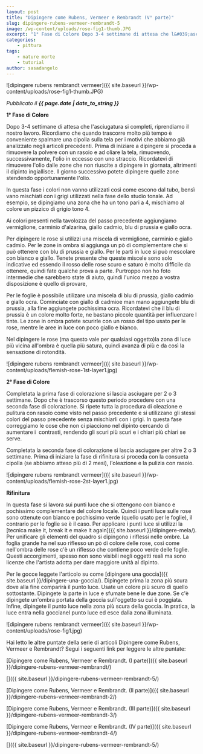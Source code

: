```yaml
---
layout: post
title: "Dipingere come Rubens, Vermeer e Rembrandt (V° parte)"
slug: dipingere-rubens-vermeer-rembrandt-5
image: /wp-content/uploads/rose-fig1-thumb.JPG
excerpt: "1° Fase di Colore Dopo 3-4 settimane di attesa che l&#039;asciugatura si completi, riprendiamo il nostro lavoro. Ricordiamo che quando trascorre molto più"
categories:
    - pittura
tags:
    - nature morte
    - tutorial
author: sasadangelo
---
```


![dipingere rubens rembrandt vermeer]({{ site.baseurl }}/wp-content/uploads/rose-fig1-thumb.JPG) 

_Pubblicato il **{{ page.date | date_to_string }}**_

**1° Fase di Colore**

Dopo 3-4 settimane di attesa che l'asciugatura si completi, riprendiamo il nostro lavoro. Ricordiamo che quando trascorre molto più tempo è conveniente spalmare una cipolla sulla tela per i motivi che abbiamo già analizzato negli articoli precedenti. Prima di iniziare a dipingere si proceda a rimuovere la polvere con un rasoio e ad oliare la tela, rimuovendo, successivamente, l'olio in eccesso con uno straccio. Ricordatevi di rimuovere l'olio dalle zone che non riuscite a dipingere in giornata, altrimenti il dipinto ingiallisce. Il giorno successivo potete dipingere quelle zone stendendo opportunamente l'olio.

In questa fase i colori non vanno utilizzati così come escono dal tubo, bensì vano mischiati con i grigi utilizzati nella fase dello studio tonale. Ad esempio, se dipingiamo una zona che ha un tono pari a 4, mischiamo al colore un pizzico di grigio tono 4.

Ai colori presenti nella tavolozza del passo precedente aggiungiamo vermiglione, carminio d'alzarina, giallo cadmio, blu di prussia e giallo ocra.

Per dipingere le rose si utilizzi una miscela di vermiglione, carminio e giallo cadmio. Per le zone in ombra si aggiunga un pò di complementare che si può ottenere con blu di prussia e giallo. Per le parti in luce si può mescolare con bianco e giallo. Tenete presente che queste miscele sono solo indicative ed essendo il rosso delle rose scuro e saturo è molto difficile da ottenere, quindi fate qualche prova a parte. Purtroppo non ho foto intermedie che sarebbero state di aiuto, quindi l'unico mezzo a vostra disposizione è quello di provare,

Per le foglie è possibile utilizare una miscela di blu di prussia, giallo cadmio e giallo ocra. Cominciate con giallo di cadmioe man mano aggiungete blu di prussia, alla fine aggiungete pochissima ocra. Ricordatevi che il blu di prussia è un colore molto forte, ne bastano piccole quantità per influenzare l tinte. Le zone in ombra potete scurirle con un rosso del tipo usato per le rose, mentre le aree in luce con poco giallo e bianco.

Nel dipingere le rose (ma questo vale per qualsiasi oggetto)la zona di luce più vicina all'ombra è quella più satura, quindi avanza di più e da così la sensazione di rotondità.

![dipingere rubens rembrandt vermeer]({{ site.baseurl }}/wp-content/uploads/flemish-rose-1st-layer1.jpg)

**2° Fase di Colore**

Completata la prima fase di colorazione si lascia asciugare per 2 o 3 settimane. Dopo che è trascorso questo periodo procedere con una seconda fase di colorazione. Si ripete tutta la procedura di oleazione e pulitura con rasoio come visto nel passo precedente e si utilizzano gli stessi colori del passo precedente senza mischiarli con i grigi. In questa fase correggiamo le cose che non ci piacciono nel dipinto cercando di aumentare i  contrasti, rendendo gli scuri più scuri e i chiari più chiari se serve.

Completata la seconda fase di colorazione si lascia asciugare per altre 2 o 3 settimane. Prima di iniziare la fase di rifinitura si proceda con la consueta cipolla (se abbiamo atteso più di 2 mesi), l'oleazione e la pulizia con rasoio.

![dipingere rubens rembrandt vermeer]({{ site.baseurl }}/wp-content/uploads/flemish-rose-2st-layer1.jpg)

**Rifinitura**

In questa fase si lavora sui punti luce che si ottengono con bianco e pochissimo complementare del colore locale. Quindi i punti luce sulle rose sono ottenute con bianco e pochissimo verde (quello usato per le foglie), il contrario per le foglie se è il caso. Per applicare i punti luce si utilizzi la [tecnica make it, break it e make it again]({{ site.baseurl }}/dipingere-mela/). Per unificare gli elementi del quadro si dipingono i riflessi nelle ombre. La foglia grande ha nel suo riflesso un pò di colore delle rose, così come nell'ombra delle rose c'è un riflesso che contiene poco verde delle foglie. Questi accorgimenti, spesso non sono visibili negli oggetti reali ma sono licenze che l'artista adotta per dare maggiore unità al dipinto.

Per le gocce leggete l'articolo su come [dipingere una goccia]({{ site.baseurl }}/dipingere-una-goccia/). Dipingete prima la zona più scura dove alla fine comparirà il punto luce. Usate un colore più scuro di quello sottostante. Dipingete la parte in luce e sfumate bene le due zone. Se c'è dipingete un'ombra portata della goccia sull'oggetto su cui è poggiata. Infine, dipingete il punto luce nella zona più scura della goccia. In pratica, la luce entra nella goccianel punto luce ed esce dalla zona illuminata.

![dipingere rubens rembrandt vermeer]({{ site.baseurl }}/wp-content/uploads/rose-fig1.jpg)

Hai letto le altre puntate della serie di articoli Dipingere come Rubens, Vermeer e Rembrandt? Segui i seguenti link per leggere le altre puntate:

[Dipingere come Rubens, Vermeer e Rembrandt. (I parte)]({{ site.baseurl }}/dipingere-rubens-vermeer-rembrandt/)

[]({{ site.baseurl }}/dipingere-rubens-vermeer-rembrandt-5/)

[Dipingere come Rubens, Vermeer e Rembrandt. (II parte)]({{ site.baseurl }}/dipingere-rubens-vermeer-rembrandt-2/)

[Dipingere come Rubens, Vermeer e Rembrandt. (III parte)]({{ site.baseurl }}/dipingere-rubens-vermeer-rembrandt-3/)

[Dipingere come Rubens, Vermeer e Rembrandt. (IV parte)]({{ site.baseurl }}/dipingere-rubens-vermeer-rembrandt-4/)

[]({{ site.baseurl }}/dipingere-rubens-vermeer-rembrandt-5/)
